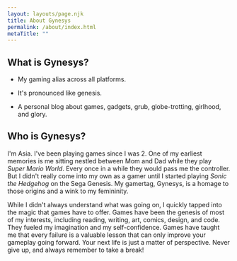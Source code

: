 ```yaml
---
layout: layouts/page.njk
title: About Gynesys
permalink: /about/index.html
metaTitle: ""
---
```

## What is Gynesys?



- My gaming alias across all platforms.
- It's pronounced like genesis.

- A personal blog about games, gadgets, grub, globe-trotting, girlhood, and glory.




## Who is Gynesys?



I'm Asia. I've been playing games since I was 2. One of my earliest memories is me sitting nestled between Mom and Dad while they play _Super Mario World_. Every once in a while they would pass me the controller. But I didn't really come into my own as a gamer until I started playing _Sonic the Hedgehog_ on the Sega Genesis. My gamertag, Gynesys, is a homage to those origins and a wink to my femininity.



While I didn't always understand what was going on, I quickly tapped into the magic that games have to offer. Games have been the genesis of most of my interests, including reading, writing, art, comics, design, and code. They fueled my imagination and my self-confidence. Games have taught me that every failure is a valuable lesson that can only improve your gameplay going forward. Your next life is just a matter of perspective. Never give up, and always remember to take a break!